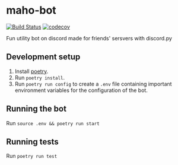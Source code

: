 # maho-bot 
[![Build Status](https://travis-ci.org/evangelos-ch/maho-bot.svg?branch=master)](https://travis-ci.org/evangelos-ch/maho-bot)
[![codecov](https://codecov.io/gh/evangelos-ch/maho-bot/branch/master/graph/badge.svg)](https://codecov.io/gh/evangelos-ch/maho-bot)

Fun utility bot on discord made for friends' sersvers with discord.py

## Development setup

1. Install [poetry](https://python-poetry.org/).
2. Run `poetry install`.
3. Run `poetry run config` to create a `.env` file containing important environment variables for the configuration of the bot.

## Running the bot
Run `source .env && poetry run start`

## Running tests
Run `poetry run test`

